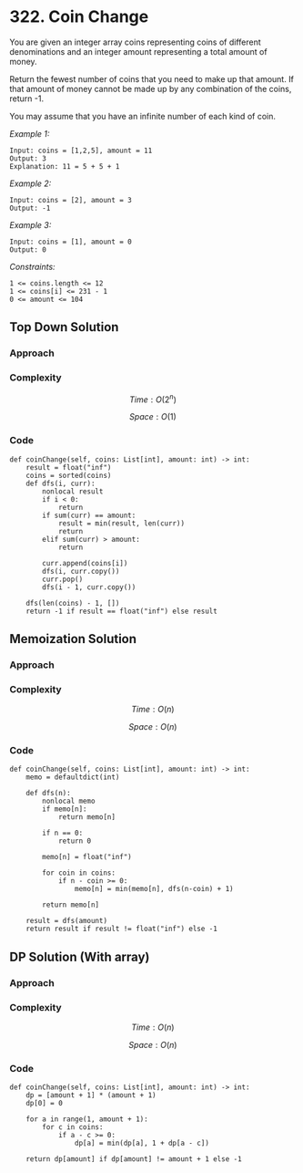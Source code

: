 # 322. Coin Change
You are given an integer array coins representing coins of different denominations and an integer amount representing a total amount of money.

Return the fewest number of coins that you need to make up that amount. If that amount of money cannot be made up by any combination of the coins, return -1.

You may assume that you have an infinite number of each kind of coin.

*Example 1:*

```
Input: coins = [1,2,5], amount = 11
Output: 3
Explanation: 11 = 5 + 5 + 1
```

*Example 2:*

```
Input: coins = [2], amount = 3
Output: -1
```

*Example 3:*

```
Input: coins = [1], amount = 0
Output: 0
```

*Constraints:*

```
1 <= coins.length <= 12
1 <= coins[i] <= 231 - 1
0 <= amount <= 104
```

## Top Down Solution

### Approach
<!-- Describe your approach to solving the problem. -->

### Complexity
$$Time: O(2^n)$$

$$Space: O(1)$$

### Code
```
def coinChange(self, coins: List[int], amount: int) -> int:
    result = float("inf")
    coins = sorted(coins)
    def dfs(i, curr):
        nonlocal result
        if i < 0:
            return 
        if sum(curr) == amount:
            result = min(result, len(curr))
            return 
        elif sum(curr) > amount: 
            return 

        curr.append(coins[i])
        dfs(i, curr.copy())
        curr.pop()
        dfs(i - 1, curr.copy())
    
    dfs(len(coins) - 1, [])
    return -1 if result == float("inf") else result
```

## Memoization Solution

### Approach
<!-- Describe your approach to solving the problem. -->

### Complexity
$$Time: O(n)$$

$$Space: O(n)$$

### Code
```
def coinChange(self, coins: List[int], amount: int) -> int:        
    memo = defaultdict(int)

    def dfs(n):
        nonlocal memo
        if memo[n]:
            return memo[n]

        if n == 0:
            return 0

        memo[n] = float("inf")

        for coin in coins:
            if n - coin >= 0:
                memo[n] = min(memo[n], dfs(n-coin) + 1)

        return memo[n]

    result = dfs(amount)
    return result if result != float("inf") else -1
```

## DP Solution (With array)

### Approach
<!-- Describe your approach to solving the problem. -->

### Complexity
$$Time: O(n)$$

$$Space: O(n)$$

### Code
```
def coinChange(self, coins: List[int], amount: int) -> int:        
    dp = [amount + 1] * (amount + 1)
    dp[0] = 0

    for a in range(1, amount + 1):
        for c in coins:
            if a - c >= 0:
                dp[a] = min(dp[a], 1 + dp[a - c])

    return dp[amount] if dp[amount] != amount + 1 else -1
```